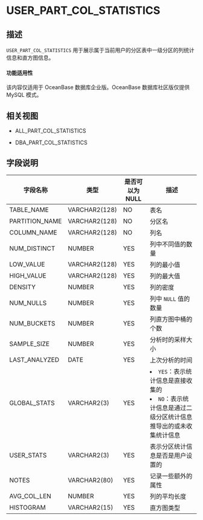 USER_PART_COL_STATISTICS
=============================================

描述
--------------------

`USER_PART_COL_STATISTICS` 用于展示属于当前用户的分区表中一级分区的列统计信息和直方图信息。

  <main id="notice" >
    <h4>功能适用性</h4>
    <p>该内容仅适用于 OceanBase 数据库企业版。OceanBase 数据库社区版仅提供 MySQL 模式。</p>
  </main>

相关视图
----------------------

* ALL_PART_COL_STATISTICS

* DBA_PART_COL_STATISTICS

字段说明
----------------------

|      字段名称      |    **类型**     | **是否可以为 NULL** |                                                                      **描述**                                                                       |
|----------------|---------------|----------------|---------------------------------------------------------------------------------------------------------------------------------------------------|
| TABLE_NAME     | VARCHAR2(128) | NO             | 表名                                                                                                                                                |
| PARTITION_NAME | VARCHAR2(128) | NO             | 分区名                                                                                                                                               |
| COLUMN_NAME    | VARCHAR2(128) | NO             | 列名                                                                                                                                                |
| NUM_DISTINCT   | NUMBER        | YES            | 列中不同值的数量                                                                                                                                          |
| LOW_VALUE      | VARCHAR2(128) | YES            | 列的最小值                                                                                                                                             |
| HIGH_VALUE     | VARCHAR2(128) | YES            | 列的最大值                                                                                                                                             |
| DENSITY        | NUMBER        | YES            | 列的密度                                                                                                                                              |
| NUM_NULLS      | NUMBER        | YES            | 列中 `NULL` 值的数量                                                                                                                                    |
| NUM_BUCKETS    | NUMBER        | YES            | 列直方图中桶的个数                                                                                                                                         |
| SAMPLE_SIZE    | NUMBER        | YES            | 分析时的采样大小                                                                                                                                          |
| LAST_ANALYZED  | DATE          | YES            | 上次分析的时间                                                                                                                                           |
| GLOBAL_STATS   | VARCHAR2(3)   | YES            | <li> `YES`：表示统计信息是直接收集的   <li> `NO`：表示统计信息是通过二级分区统计信息推导出的或未收集统计信息    |
| USER_STATS     | VARCHAR2(3)   | YES            | 表示分区统计信息是否是用户设置的                                                                                                                                  |
| NOTES          | VARCHAR2(80)  | YES            | 记录一些额外的属性                                                                                                                                         |
| AVG_COL_LEN    | NUMBER        | YES            | 列的平均长度                                                                                                                                            |
| HISTOGRAM      | VARCHAR2(15)  | YES            | 直方图类型                                                                                                                                             |
